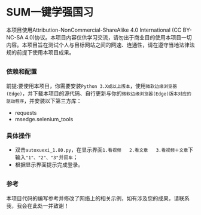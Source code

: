 # SUM一键学强国习

本项目使用Attribution-NonCommercial-ShareAlike 4.0 International (CC BY-NC-SA 4.0)协议。本项目内容仅供学习交流，请勿出于商业目的使用本项目一切内容。本项目旨在测试个人与目标网站之间的网速、连通性，请在遵守当地法律法规的前提下使用本项目成果。

##

### 依赖和配置

前提:要使用本项目，你需要安装```Python 3.X或以上版本```，使用```微软边缘浏览器(Edge)```，并下载本项目的源代码、自行更新与你的```微软边缘浏览器(Edge)版本对应的驱动程序```，并安装以下第三方库：

- requests
- msedge.selenium_tools

### 具体操作

- 双击```autoxuexi_1.80.py```，在显示界面```1.看视频   2.看文章   3.看视频＋文章```下输入```"1"、"2"、"3"```并```回车```；
- 根据显示界面提示完成登录。

## 
### 参考

本项目代码的编写参考并修改了网络上的相关示例，如有涉及您的成果，请联系我，我会在此处一并致谢！




